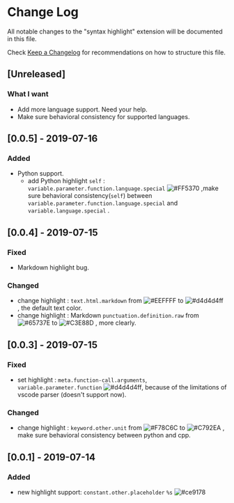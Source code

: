 # Change Log

All notable changes to the "syntax highlight" extension will be documented in this file.  

Check [Keep a Changelog](http://keepachangelog.com/) for recommendations on how to structure this file.  

## [Unreleased]

### What I want

- Add more language support. Need your help.  
- Make sure behavioral consistency for supported languages.  

[#65737E]:https://img.shields.io/badge/-%2365737E-65737E.svg  
[#C3E88D]:https://img.shields.io/badge/-%23C3E88D-C3E88D.svg  
[#C792EA]:https://img.shields.io/badge/-%23C792EA-C792EA.svg  
[#ce9178]:https://img.shields.io/badge/-%23ce9178-ce9178.svg  
[#d4d4d4ff]:https://img.shields.io/badge/-%23d4d4d4ff-d4d4d4.svg  
[#EEFFFF]:https://img.shields.io/badge/-%23EEFFFF-EEFFFF.svg  
[#F78C6C]:https://img.shields.io/badge/-%23F78C6C-F78C6C.svg  
[#FF5370]:https://img.shields.io/badge/-%23FF5370-FF5370.svg  

## [0.0.5] - 2019-07-16

### Added

- Python support.  
  - add Python highlight `self` : `variable.parameter.function.language.special` ![#FF5370][#FF5370] ,make sure behavioral consistency(`self`) between `variable.parameter.function.language.special` and `variable.language.special` .  

## [0.0.4] - 2019-07-15

### Fixed

- Markdown highlight bug.  

### Changed

- change highlight : `text.html.markdown` from ![#EEFFFF][#EEFFFF] to ![#d4d4d4ff][#d4d4d4ff] , the default text color.  
- change highlight : Markdown `punctuation.definition.raw` from ![#65737E][#65737E] to ![#C3E88D][#C3E88D] , more clearly.  

## [0.0.3] - 2019-07-15

### Fixed

- set highlight : `meta.function-call.arguments`, `variable.parameter.function` ![#d4d4d4ff][#d4d4d4ff], because of the limitations of vscode parser (doesn't support now).  

### Changed

- change highlight : `keyword.other.unit` from ![#F78C6C][#F78C6C] to ![#C792EA][#C792EA] , make sure behavioral consistency between python and cpp.  

## [0.0.1] - 2019-07-14

### Added

- new highlight support: `constant.other.placeholder` `%s` ![#ce9178][#ce9178]  
  